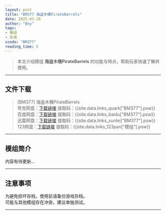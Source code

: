 ```yaml
---
layout: post
title: "BM377 海盗木桶PirateBarrels"
date: 2025-01-10
author: "Bny"
tags: 
- 模组
- 实用
scode: "BM377"
reading_time: 5
---
```


> 本文介绍模组 **海盗木桶PirateBarrels** 的功能与特点，帮助玩家快速了解并使用。

---

## 文件下载

> [BM377] 海盗木桶PirateBarrels  
夸克网盘：[下载链接]({{site.data.links_quark["BM377"].url}}) 提取码：{{site.data.links_quark["BM377"].psw}}  
百度网盘：[下载链接]({{site.data.links_baidu["BM377"].url}}) 提取码：{{site.data.links_baidu["BM377"].psw}}  
迅雷网盘：[下载链接]({{site.data.links_xunlei["BM377"].url}}) 提取码：{{site.data.links_xunlei["BM377"].psw}}  
123网盘：[下载链接]({{site.data.links_123pan["模组"].url}}) 提取码：{{site.data.links_123pan["模组"].psw}}  

---

## 模组简介

>  
内容有待更新...  

---

## 注意事项

>  
为避免损坏存档，使用前请备份游戏存档。  
可能与其他模组存在冲突，建议单独测试。  

---

